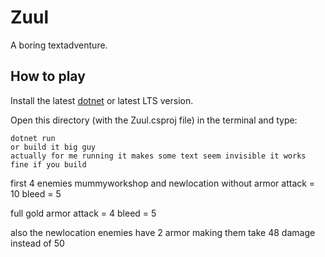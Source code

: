 # Zuul

A boring textadventure.

## How to play

Install the latest [dotnet](https://dotnet.microsoft.com/en-us/download) or latest LTS version.

Open this directory (with the Zuul.csproj file) in the terminal and type:

```
dotnet run
or build it big guy
actually for me running it makes some text seem invisible it works fine if you build 
```


first 4 enemies
mummyworkshop and newlocation
without armor
attack = 10
bleed = 5

full gold armor 
attack = 4 
bleed = 5

also the newlocation enemies have 2 armor making them take 48 damage instead of 50
